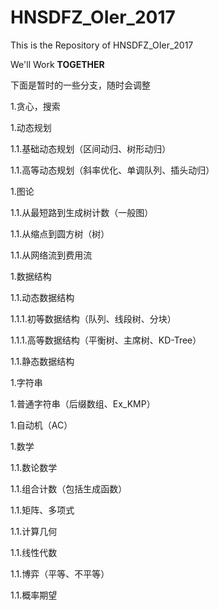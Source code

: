 # HNSDFZ_OIer_2017

This is the Repository of HNSDFZ_OIer_2017

We'll Work **TOGETHER**

下面是暂时的一些分支，随时会调整

1.贪心，搜索

1.动态规划

1.1.基础动态规划（区间动归、树形动归）

1.1.高等动态规划（斜率优化、单调队列、插头动归）

1.图论

1.1.从最短路到生成树计数（一般图）

1.1.从缩点到圆方树（树）

1.1.从网络流到费用流

1.数据结构

1.1.动态数据结构

1.1.1.初等数据结构（队列、线段树、分块）

1.1.1.高等数据结构（平衡树、主席树、KD-Tree）

1.1.静态数据结构

1.字符串

1.普通字符串（后缀数组、Ex_KMP）

1.自动机（AC）

1.数学

1.1.数论数学

1.1.组合计数（包括生成函数）

1.1.矩阵、多项式

1.1.计算几何

1.1.线性代数

1.1.博弈（平等、不平等）

1.1.概率期望
